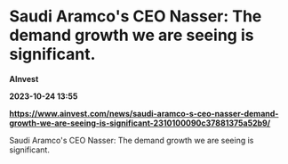 # Saudi Aramco's CEO Nasser: The demand growth we are seeing is significant.
**AInvest**

**2023-10-24 13:55**

**https://www.ainvest.com/news/saudi-aramco-s-ceo-nasser-demand-growth-we-are-seeing-is-significant-2310100090c37881375a52b9/**

Saudi Aramco's CEO Nasser: The demand growth we are seeing is significant.
